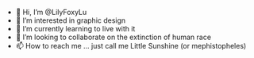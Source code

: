 - 👋 Hi, I’m @LilyFoxyLu
- 👀 I’m interested in graphic design
- 🌱 I’m currently learning to live with it
- 💞️ I’m looking to collaborate on the extinction of human race
- 📫 How to reach me ... just call me Little Sunshine (or mephistopheles)

<!---
LilyFoxyLu/LilyFoxyLu is a ✨ special ✨ repository because its `README.md` (this file) appears on your GitHub profile.
You can click the Preview link to take a look at your changes.
--->
